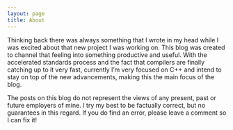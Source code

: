 ```yaml
---
layout: page
title: About
---
```


Thinking back there was always something that I wrote in my head while I was excited about that new project I was working on. This blog was created to channel that feeling into something productive and useful. With the accelerated standards process and the fact that compilers are finally catching up to it very fast, currently I’m very focused on C++ and intend to stay on top of the new advancements, making this the main focus of the blog.

The posts on this blog do not represent the views of any present, past or future employers of mine. I try my best to be factually correct, but no guarantees in this regard. If you do find an error, please leave a comment so I can fix it!
